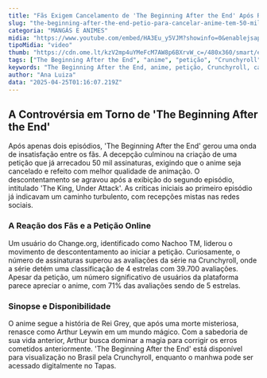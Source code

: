 ```yaml
---
title: "Fãs Exigem Cancelamento de 'The Beginning After the End' Após Recepção Fraca"
slug: "the-beginning-after-the-end-petio-para-cancelar-anime-tem-50-mil-assinaturas"
categoria: "MANGÁS E ANIMES"
midia: "https://www.youtube.com/embed/HA3Eu_y5VJM?showinfo=0&enablejsapi=1"
tipoMidia: "video"
thumb: "https://cdn.ome.lt/kzV2mp4uYMeFcM7AW8p6BXrvW_c=/480x360/smart/extras/conteudos/Design_sem_nome_-_2025-04-24T213758.758.png"
tags: ["The Beginning After the End", "anime", "petição", "Crunchyroll", "cancelamento de anime", "críticas de anime", "The King Under Attack"]
keywords: "The Beginning After the End, anime, petição, Crunchyroll, cancelamento de anime, críticas de anime, The King Under Attack"
author: "Ana Luiza"
data: "2025-04-25T01:16:07.219Z"
---
```


## A Controvérsia em Torno de 'The Beginning After the End'

Após apenas dois episódios, 'The Beginning After the End' gerou uma onda de insatisfação entre os fãs. A decepção culminou na criação de uma petição que já arrecadou 50 mil assinaturas, exigindo que o anime seja cancelado e refeito com melhor qualidade de animação. O descontentamento se agravou após a exibição do segundo episódio, intitulado 'The King, Under Attack'. As críticas iniciais ao primeiro episódio já indicavam um caminho turbulento, com recepções mistas nas redes sociais. 

### A Reação dos Fãs e a Petição Online

Um usuário do Change.org, identificado como Nachoo TM, liderou o movimento de descontentamento ao iniciar a petição. Curiosamente, o número de assinaturas superou as avaliações da série na Crunchyroll, onde a série detém uma classificação de 4 estrelas com 39.700 avaliações. Apesar da petição, um número significativo de usuários da plataforma parece apreciar o anime, com 71% das avaliações sendo de 5 estrelas.

### Sinopse e Disponibilidade

O anime segue a história de Rei Grey, que após uma morte misteriosa, renasce como Arthur Leywin em um mundo mágico. Com a sabedoria de sua vida anterior, Arthur busca dominar a magia para corrigir os erros cometidos anteriormente. 'The Beginning After the End' está disponível para visualização no Brasil pela Crunchyroll, enquanto o manhwa pode ser acessado digitalmente no Tapas.